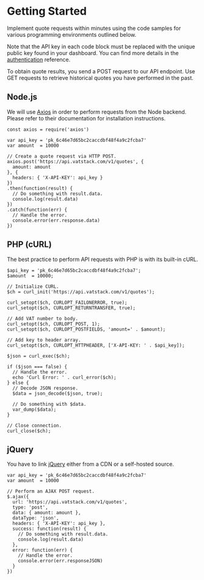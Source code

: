 # Getting Started

Implement quote requests within minutes using the code samples for various programming environments outlined below.

Note that the API key in each code block must be replaced with the unique public key found in your dashboard. You can find more details in the [authentication](https://vatstack.com/docs/authentication) reference.

To obtain quote results, you send a POST request to our API endpoint. Use GET requests to retrieve historical quotes you have performed in the past.

## Node.js

We will use [Axios](https://github.com/axios/axios) in order to perform requests from the Node backend. Please refer to their documentation for installation instructions.

```
const axios = require('axios')
​
var api_key = 'pk_6c46e7d65bc2caccdbf48f4a9c2fcba7'
var amount  = 10000
​
// Create a quote request via HTTP POST.
axios.post('https://api.vatstack.com/v1/quotes', {
  amount: amount
}, {
  headers: { 'X-API-KEY': api_key }
})
.then(function(result) {
  // Do something with result.data.
  console.log(result.data)
})
.catch(function(err) {
  // Handle the error.
  console.error(err.response.data)
})
```

## PHP (cURL)

The best practice to perform API requests with PHP is with its built-in cURL.

```
$api_key = 'pk_6c46e7d65bc2caccdbf48f4a9c2fcba7';
$amount  = 10000;
​
// Initialize CURL.
$ch = curl_init('https://api.vatstack.com/v1/quotes');
​
curl_setopt($ch, CURLOPT_FAILONERROR, true);
curl_setopt($ch, CURLOPT_RETURNTRANSFER, true);
​
// Add VAT number to body.
curl_setopt($ch, CURLOPT_POST, 1);
curl_setopt($ch, CURLOPT_POSTFIELDS, 'amount=' . $amount);
​
// Add key to header array.
curl_setopt($ch, CURLOPT_HTTPHEADER, ['X-API-KEY: ' . $api_key]);
​
$json = curl_exec($ch);
​
if ($json === false) {
  // Handle the error.
  echo 'Curl Error: ' . curl_error($ch);
} else {
  // Decode JSON response.
  $data = json_decode($json, true);
​
  // Do something with $data.
  var_dump($data);
}
​
// Close connection.
curl_close($ch);
```

## jQuery

You have to link [jQuery](https://jquery.com/) either from a CDN or a self-hosted source.

```
var api_key = 'pk_6c46e7d65bc2caccdbf48f4a9c2fcba7'
var amount  = 10000
​
// Perform an AJAX POST request.
$.ajax({
  url: 'https://api.vatstack.com/v1/quotes',
  type: 'post',
  data: { amount: amount },
  dataType: 'json',
  headers: { 'X-API-KEY': api_key },
  success: function(result) {
    // Do something with result.data.
    console.log(result.data)
  },
  error: function(err) {
    // Handle the error.
    console.error(err.responseJSON)
  }
})
```
